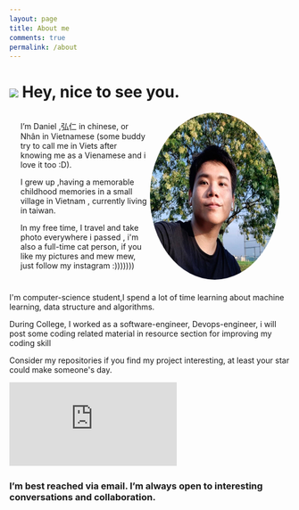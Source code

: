 ```yaml
---
layout: page
title: About me
comments: true
permalink: /about
---
```

<h1>
    <img src="https://emojis.slackmojis.com/emojis/images/1531849430/4246/blob-sunglasses.gif?1531849430" width="30"/> Hey, nice to see you.
</h1>
<div 
    class="row" 
    style= "content: ;display: table;clear: both;margin: 20px;"
>
  <div class="column" style="float: left;width: 50%;">
  <p>
        I’m Daniel ,弘仁 in chinese, or Nhân in Vietnamese (some buddy try to call me in Viets after knowing me as a Vienamese and i love it too :D).
  </p>
  <p>
    I grew up ,having a memorable childhood memories in a small village in Vietnam , currently living in taiwan.
  </p>
   <p>
        In my free time, I travel and take photo  everywhere i passed , i'm also a full-time cat person,  if you like my pictures and mew mew, just follow my instagram :)))))))
  </p>
</div>
<div class="column" style="float: left;width: 50%;">
    <img 
        width="300" 
        height="300" 
        src="../assets/images/logo.png"
        style = "border-radius: 50% ;"
    />
</div>
</div>
<p>
    I'm computer-science student,I spend a lot of time learning about machine learning, data structure and algorithms.
</p>
<p>
  During College, I worked as a software-engineer, Devops-engineer, i will post some coding related material in resource section for improving  my coding skill</p>

Consider my repositories if you find my project interesting, at least your star could make someone's day.
<div class="embed-spotify-list">
    <iframe src="https://open.spotify.com/embed/album/{{ 3KYH8uikIS4V5fhKsXbZS6 }}" 
        frameborder="0" 
        allowtransparency="true" 
        allow="encrypted-media">
    </iframe>
</div>

### I’m best reached via email. I’m always open to interesting conversations and collaboration.
</div>